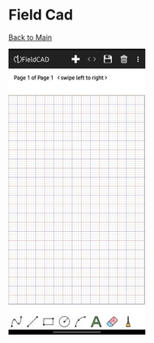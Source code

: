 # **Field Cad**  
[Back to Main](https://michelvilleneuve.github.io/)  

<img src = "FieldCAD.jpg" />  

